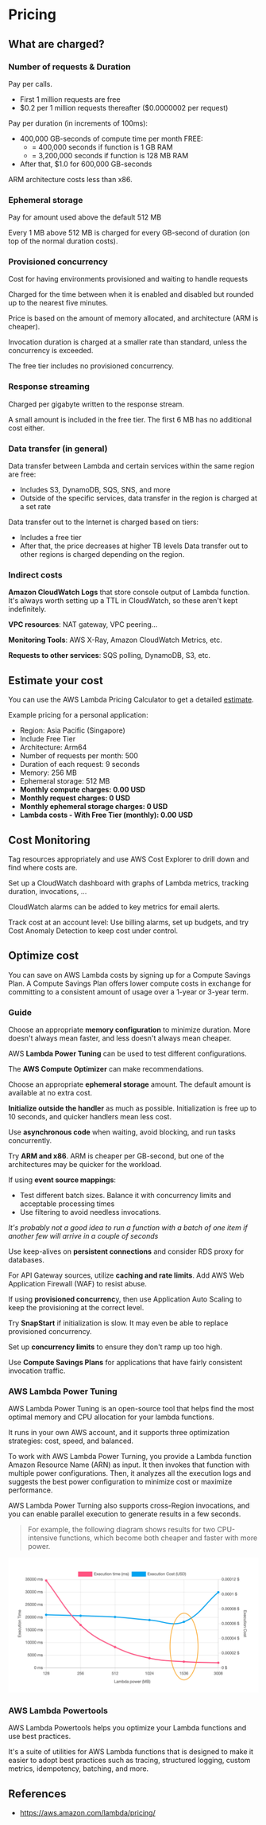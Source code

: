 # Pricing

## What are charged?

### Number of requests & Duration

Pay per calls.
- First 1 million requests are free
- \$0.2 per 1 million requests thereafter ($0.0000002 per request)

Pay per duration (in increments of 100ms):
- 400,000 GB-seconds of compute time per month FREE:
  - = 400,000 seconds if function is 1 GB RAM
  - = 3,200,000 seconds if function is 128 MB RAM
- After that, $1.0 for 600,000 GB-seconds

ARM architecture costs less than x86.


### Ephemeral storage

Pay for amount used above the default 512 MB

Every 1 MB above 512 MB is charged for every GB-second of duration (on top of the normal duration costs).


### Provisioned concurrency

Cost for having environments provisioned and waiting to handle requests

Charged for the time between when it is enabled and disabled but rounded up to the nearest five minutes.

Price is based on the amount of memory allocated, and architecture (ARM is cheaper).

Invocation duration is charged at a smaller rate than standard, unless the concurrency is exceeded.

The free tier includes no provisioned concurrency.

### Response streaming

Charged per gigabyte written to the response stream.

A small amount is included in the free tier. The first 6 MB has no additional cost either.


### Data transfer (in general)

Data transfer between Lambda and certain services within the same region are free:
- Includes S3, DynamoDB, SQS, SNS, and more
- Outside of the specific services, data transfer in the region is charged at a set rate

Data transfer out to the Internet is charged based on tiers:
- Includes a free tier
- After that, the price decreases at higher TB levels
Data transfer out to other regions is charged depending on the region.


### Indirect costs

**Amazon CloudWatch Logs** that store console output of Lambda function. It's always worth setting up a TTL in CloudWatch,
so these aren't kept indefinitely.

**VPC resources**: NAT gateway, VPC peering...

**Monitoring Tools**: AWS X-Ray, Amazon CloudWatch Metrics, etc.

**Requests to other services**: SQS polling, DynamoDB, S3, etc.


## Estimate your cost

You can use the AWS Lambda Pricing Calculator to get a detailed [estimate](https://aws.amazon.com/lambda/pricing/#AWS_Lambda_Pricing).

Example pricing for a personal application:
- Region: Asia Pacific (Singapore)
- Include Free Tier
- Architecture: Arm64
- Number of requests per month: 500
- Duration of each request: 9 seconds
- Memory: 256 MB
- Ephemeral storage: 512 MB
- **Monthly compute charges: 0.00 USD**
- **Monthly request charges: 0 USD**
- **Monthly ephemeral storage charges: 0 USD**
- **Lambda costs - With Free Tier (monthly): 0.00 USD**


## Cost Monitoring

Tag resources appropriately and use AWS Cost Explorer to drill down and find where costs are.

Set up a CloudWatch dashboard with graphs of Lambda metrics, tracking duration, invocations, ...

CloudWatch alarms can be added to key metrics for email alerts.

Track cost at an account level: Use billing alarms, set up budgets, and try Cost Anomaly Detection to keep cost under control.


## Optimize cost

You can save on AWS Lambda costs by signing up for a Compute Savings Plan. A Compute Savings Plan offers lower compute costs in exchange for committing to a consistent amount of usage over a 1-year or 3-year term.

### Guide

Choose an appropriate **memory configuration** to minimize duration. More doesn't always mean faster, and less doesn't always mean cheaper.

AWS **Lambda Power Tuning** can be used to test different configurations.

The **AWS Compute Optimizer** can make recommendations.

Choose an appropriate **ephemeral storage** amount. The default amount is available at no extra cost.

**Initialize outside the handler** as much as possible. Initialization is free up to 10 seconds, and quicker handlers mean less cost.

Use **asynchronous code** when waiting, avoid blocking, and run tasks concurrently.

Try **ARM and x86**. ARM is cheaper per GB-second, but one of the architectures may be quicker for the workload.

If using **event source mappings**:
- Test different batch sizes. Balance it with concurrency limits and acceptable processing times
- Use filtering to avoid needless invocations.

*It's probably not a good idea to run a function with a batch of one item if another few will arrive in a couple of seconds*

Use keep-alives on **persistent connections** and consider RDS proxy for databases.

For API Gateway sources, utilize **caching and rate limits**. Add AWS Web Application Firewall (WAF) to resist abuse.

If using **provisioned concurrenc**y, then use Application Auto Scaling to keep the provisioning at the correct level.

Try **SnapStart** if initialization is slow. It may even be able to replace provisioned concurrency.

Set up **concurrency limits** to ensure they don't ramp up too high.

Use **Compute Savings Plans** for applications that have fairly consistent invocation traffic.


### AWS Lambda Power Tuning

AWS Lambda Power Tuning is an open-source tool that helps find the most optimal memory and CPU allocation for your lambda functions.

It runs in your own AWS account, and it supports three optimization strategies: cost, speed, and balanced.

To work with AWS Lambda Power Turning, you provide a Lambda function Amazon Resource Name (ARN) as input. It then invokes that function with multiple power configurations. Then, it analyzes all the execution logs and suggests the best power configuration to minimize cost or maximize performance.

AWS Lambda Power Turning also supports cross-Region invocations, and you can enable parallel execution to generate results in a few seconds.

> For example, the following diagram shows results for two CPU-intensive functions, which become both cheaper and faster with more power.

![](./images/power-tunning.png)


### AWS Lambda Powertools

AWS Lambda Powertools helps you optimize your Lambda functions and use best practices. 

It's a suite of utilities for AWS Lambda functions that is designed to make it easier to adopt best practices such as tracing, structured logging, custom metrics, idempotency, batching, and more. 


## References

- https://aws.amazon.com/lambda/pricing/
